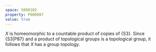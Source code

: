 ```yaml
---
space: S000102
property: P000087
value: true
---
```


$X$ is homeomorphic to a countable product of copies of {S3}. Since {S3|P87} and a product of topological groups is a topological group, it follows that $X$ has a group topology.
